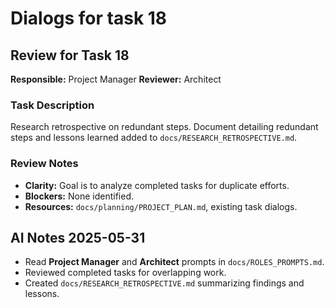# Dialogs for task 18

## Review for Task 18
**Responsible:** Project Manager
**Reviewer:** Architect

### Task Description
Research retrospective on redundant steps. Document detailing redundant steps and lessons learned added to `docs/RESEARCH_RETROSPECTIVE.md`.

### Review Notes
- **Clarity:** Goal is to analyze completed tasks for duplicate efforts.
- **Blockers:** None identified.
- **Resources:** `docs/planning/PROJECT_PLAN.md`, existing task dialogs.

## AI Notes 2025-05-31
- Read **Project Manager** and **Architect** prompts in `docs/ROLES_PROMPTS.md`.
- Reviewed completed tasks for overlapping work.
- Created `docs/RESEARCH_RETROSPECTIVE.md` summarizing findings and lessons.
